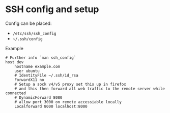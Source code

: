 # SSH config and setup

Config can be placed:

* `/etc/ssh/ssh_config`
* `~/.ssh/config`

Example

```
# Further info `man ssh_config`
host dev
    hostname example.com
    user ubuntu
    # IdentityFile ~/.ssh/id_rsa
    ForwardX11 no
    # Setup a sock v4/v5 proxy set this up in firefox
    # and this then forward all web traffic to the remote server while connected
    # DynamicForward 8080
    # allow port 3000 on remote accessiable locally
    Localforward 8000 localhost:8000
```
